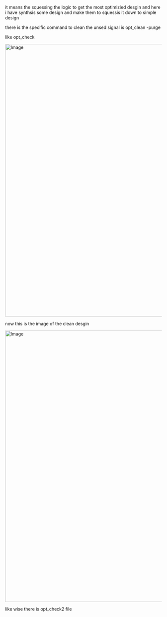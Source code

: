 it means the squessing the logic to get the most optimizied desgin and here i have synthsis some design 
and make them to squessis it down to simple design 

there is the specific command to clean the unsed signal is opt_clean -purge 

like opt_check 

<img width="919" height="875" alt="Image" src="https://github.com/user-attachments/assets/dd131449-7579-4414-93be-6f6f6e944f0b" />

now this is the image of the clean desgin 


<img width="932" height="871" alt="Image" src="https://github.com/user-attachments/assets/6b60c263-f489-458c-88b3-2a66a2486110" />


like wise there is opt_check2 file 




